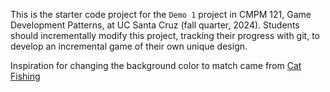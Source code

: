 This is the starter code project for the `Demo 1` project in CMPM 121, Game Development Patterns, at UC Santa Cruz (fall quarter, 2024). Students should incrementally modify this project, tracking their progress with git, to develop an incremental game of their own unique design.

Inspiration for changing the background color to match came from
[Cat Fishing](https://6yuqing6.github.io/cat-fishing-cmpm121-demo1/)
